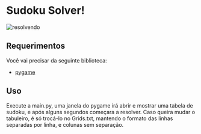 # Sudoku Solver!

![resolvendo](https://drive.google.com/uc?export=view&id=1thC2GGq3KAScwu-ObGFRYLfydrrXds0H)

 
## Requerimentos

Você vai precisar da seguinte biblioteca: 
* [pygame](https://www.pygame.org/news)

## Uso
Execute a main.py, uma janela do pygame irá abrir e mostrar uma tabela de sudoku, e após alguns segundos começara a resolver. Caso queira mudar o tabuleiro, é só trocá-lo no Grids.txt, mantendo o formato das linhas separadas por linha, e colunas sem separação.
